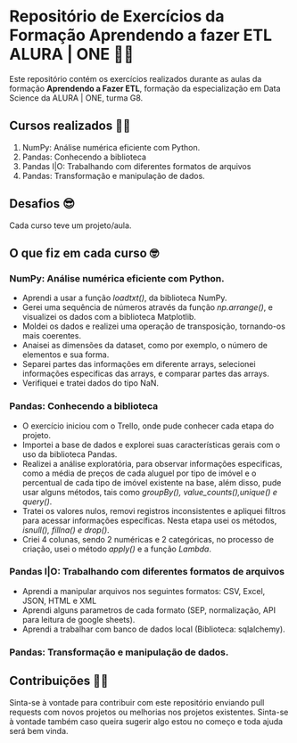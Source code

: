 # Repositório de Exercícios da Formação Aprendendo a fazer ETL ALURA | ONE 🔎🎲

Este repositório contém os exercícios realizados durante as aulas da formação **Aprendendo a Fazer ETL**, formação da especialização em Data Science da ALURA | ONE, turma G8.

## Cursos realizados 👩‍💻

1. NumPy: Análise numérica eficiente com Python.
2. Pandas: Conhecendo a biblioteca
3. Pandas I|O: Trabalhando com diferentes formatos de arquivos
4. Pandas: Transformação e manipulação de dados. 

## Desafios 😎
Cada curso teve um projeto/aula. 

## O que fiz em cada curso 🤓

###  NumPy: Análise numérica eficiente com Python.
- Aprendi a usar a função *loadtxt()*, da biblioteca NumPy.
- Gerei uma sequência de números através da função *np.arrange()*, e visualizei os dados com a biblioteca Matplotlib.
- Moldei os dados e realizei uma operação de transposição, tornando-os mais coerentes.
- Anaisei as dimensões da dataset, como por exemplo, o número de elementos e sua forma.
- Separei partes das informações em diferente arrays, selecionei informações especificas das arrays, e comparar partes das arrays.
- Verifiquei e tratei dados do tipo NaN.

### Pandas: Conhecendo a biblioteca
- O exercício iniciou com o Trello, onde pude conhecer cada etapa do projeto.
- Importei a base de dados e explorei suas características gerais com o uso da biblioteca Pandas.
- Realizei a análise exploratória, para observar informações especificas, como a média de preços de cada aluguel por tipo de imóvel e o percentual de cada tipo de imóvel existente na base, além disso, pude usar alguns métodos, tais como *groupBy(), value_counts(),unique() e query()*.
- Tratei os valores nulos, removi registros inconsistentes e apliquei filtros para acessar informações específicas. Nesta etapa usei os métodos, *isnull(), fillna() e drop()*.
- Criei 4 colunas, sendo 2 numéricas e 2 categóricas, no processo de criação, usei o método *apply()* e a função *Lambda*.

### Pandas I|O: Trabalhando com diferentes formatos de arquivos
 - Aprendi a manipular arquivos nos seguintes formatos: CSV, Excel, JSON, HTML e XML 
 - Aprendi alguns parametros de cada formato (SEP, normalização, API para leitura de google sheets).
 - Aprendi a trabalhar com banco de dados local (Biblioteca: sqlalchemy).
   
### Pandas: Transformação e manipulação de dados. 

## Contribuições 🤜🤛

Sinta-se à vontade para contribuir com este repositório enviando pull requests com novos projetos ou melhorias nos projetos existentes. 
Sinta-se à vontade também caso queira sugerir algo estou no começo e toda ajuda será bem vinda. 
